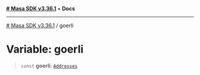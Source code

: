 [**# Masa SDK v3.36.1**](../README.md) • **Docs**

***

[# Masa SDK v3.36.1](../globals.md) / goerli

# Variable: goerli

> `const` **goerli**: [`Addresses`](../interfaces/Addresses.md)
